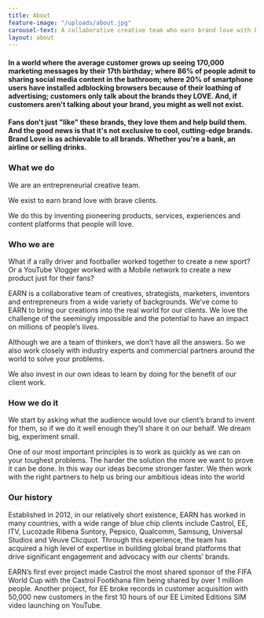 ```yaml
---
title: About
feature-image: "/uploads/about.jpg"
carousel-text: A collaborative creative team who earn brand love with brave clients
layout: about
---
```


#### In a world where the average customer grows up seeing 170,000 marketing messages by their 17th birthday; where 86% of people admit to sharing social media content in the bathroom; where 20% of smartphone users have installed adblocking browsers because of their loathing of advertising; customers only talk about the brands they LOVE. And, if customers aren't talking about your brand, you might as well not exist.

#### Fans don't just "like" these brands, they love them and help build them. And the good news is that it's not exclusive to cool, cutting-edge brands. Brand Love is as achievable to all brands. Whether you're a bank, an airline or selling drinks.

### What we do

We are an entrepreneurial creative team.

We exist to earn brand love with brave clients.

We do this by inventing pioneering products, services, experiences and content platforms that people will love.

### Who we are

What if a rally driver and footballer worked together to create a new sport? Or a YouTube Vlogger worked with a Mobile network to create a new product just for their fans?

EARN is a collaborative team of creatives, strategists, marketers, inventors and entrepreneurs from a wide variety of backgrounds. We’ve come to EARN to bring our creations into the real world for our clients. We love the challenge of the seemingly impossible and the potential to have an impact on millions of people’s lives.

Although we are a team of thinkers, we don’t have all the answers. So we also work closely with industry experts and commercial partners around the world to solve your problems.

We also invest in our own ideas to learn by doing for the benefit of our client work.

### How we do it

We start by asking what the audience would love our client’s brand to invent for them, so if we do it well enough they’ll share it on our behalf. We dream big, experiment small.

One of our most important principles is to work as quickly as we can on your toughest problems. The harder the solution the more we want to prove it can be done. In this way our ideas become stronger faster. We then work with the right partners to help us bring our ambitious ideas into the world

### Our history

Established in 2012, in our relatively short existence, EARN has worked in many countries, with a wide range of blue chip clients include Castrol, EE, ITV, Lucozade Ribena Suntory, Pepsico, Qualcomm, Samsung, Universal Studios and Veuve Clicquot. Through this experience, the team has acquired a high level of expertise in building global brand platforms that drive significant engagement and advocacy with our clients’ brands.

EARN’s first ever project made Castrol the most shared sponsor of the FIFA World Cup with the Castrol Footkhana film being shared by over 1 million people. Another project, for EE broke records in customer acquisition with 50,000 new customers in the first 10 hours of our EE Limited Editions SIM video launching on YouTube.